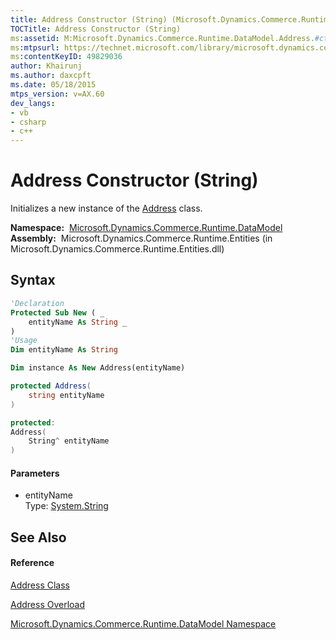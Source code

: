 ```yaml
---
title: Address Constructor (String) (Microsoft.Dynamics.Commerce.Runtime.DataModel)
TOCTitle: Address Constructor (String)
ms:assetid: M:Microsoft.Dynamics.Commerce.Runtime.DataModel.Address.#ctor(System.String)
ms:mtpsurl: https://technet.microsoft.com/library/microsoft.dynamics.commerce.runtime.datamodel.address.address(v=AX.60)
ms:contentKeyID: 49829036
author: Khairunj
ms.author: daxcpft
ms.date: 05/18/2015
mtps_version: v=AX.60
dev_langs:
- vb
- csharp
- c++
---
```


# Address Constructor (String)

Initializes a new instance of the [Address](address-class-microsoft-dynamics-commerce-runtime-datamodel.md) class.

**Namespace:**  [Microsoft.Dynamics.Commerce.Runtime.DataModel](microsoft-dynamics-commerce-runtime-datamodel-namespace.md)  
**Assembly:**  Microsoft.Dynamics.Commerce.Runtime.Entities (in Microsoft.Dynamics.Commerce.Runtime.Entities.dll)

## Syntax

``` vb
'Declaration
Protected Sub New ( _
    entityName As String _
)
'Usage
Dim entityName As String

Dim instance As New Address(entityName)
```

``` csharp
protected Address(
    string entityName
)
```

``` c++
protected:
Address(
    String^ entityName
)
```

#### Parameters

  - entityName  
    Type: [System.String](https://technet.microsoft.com/library/s1wwdcbf\(v=ax.60\))  

## See Also

#### Reference

[Address Class](address-class-microsoft-dynamics-commerce-runtime-datamodel.md)

[Address Overload](address-constructor-microsoft-dynamics-commerce-runtime-datamodel.md)

[Microsoft.Dynamics.Commerce.Runtime.DataModel Namespace](microsoft-dynamics-commerce-runtime-datamodel-namespace.md)


